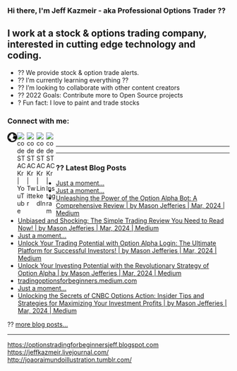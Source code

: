 

<!--
**jeffkazmeir/jeffkazmeir** is a ✨ _special_ ✨ repository because its `README.md` (this file) appears on your GitHub profile.

Here are some ideas to get you started:

- 🔭 I’m currently working on ...
- 🌱 I’m currently learning ...
- 👯 I’m looking to collaborate on ...
- 🤔 I’m looking for help with ...
- 💬 Ask me about ...
- 📫 How to reach me: ...
- 😄 Pronouns: ...
- ⚡ Fun fact: ...
-->
### Hi there, I'm Jeff Kazmeir - aka Professional Options Trader ??
## I work at a stock & options trading company, interested in cutting edge technology and coding.

- ?? We provide stock & option trade alerts.
- ?? I’m currently learning everything ??
- ?? I’m looking to collaborate with other content creators
- ?? 2022 Goals: Contribute more to Open Source projects
- ? Fun fact: I love to paint and trade stocks


### Connect with me:

[<img align="left" alt="codeSTACKr.com" width="22px" src="https://raw.githubusercontent.com/iconic/open-iconic/master/svg/globe.svg" />][website]
[<img align="left" alt="codeSTACKr | YouTube" width="22px" src="https://cdn.jsdelivr.net/npm/simple-icons@v3/icons/youtube.svg" />][youtube]
[<img align="left" alt="codeSTACKr | Twitter" width="22px" src="https://cdn.jsdelivr.net/npm/simple-icons@v3/icons/twitter.svg" />][twitter]
[<img align="left" alt="codeSTACKr | LinkedIn" width="22px" src="https://cdn.jsdelivr.net/npm/simple-icons@v3/icons/linkedin.svg" />][linkedin]
[<img align="left" alt="codeSTACKr | Instagram" width="22px" src="https://cdn.jsdelivr.net/npm/simple-icons@v3/icons/instagram.svg" />][instagram]

<br />

---

---

### ?? Latest Blog Posts

<!-- BLOG-POST-LIST:START -->
- [Just a moment...](https://medium.com/@tradingoptionsforbeginners/unlock-your-potential-with-option-alpha-pricing-learn-the-secret-strategies-for-maximizing-profits-d17b4bf3fbfc?source=ifttt--------------3)
- [Just a moment...](https://medium.com/@tradingoptionsforbeginners/simpler-trading-reviews-the-ultimate-guide-to-maximizing-your-investments-4f04d2be9bc2?source=ifttt--------------3)
- [Unleashing the Power of the Option Alpha Bot: A Comprehensive Review | by Mason Jefferies | Mar, 2024 | Medium](https://tradingoptionsforbeginners.medium.com/unleashing-the-power-of-the-option-alpha-bot-a-comprehensive-review-ec60f14b31f7?source=ifttt--------------3)
- [Unbiased and Shocking: The Simple Trading Review You Need to Read Now! | by Mason Jefferies | Mar, 2024 | Medium](https://tradingoptionsforbeginners.medium.com/unbiased-and-shocking-the-simple-trading-review-you-need-to-read-now-06a1d9ca9256?source=ifttt--------------3)
- [Just a moment...](https://tradingoptionsforbeginners.medium.com/unlock-your-trading-potential-inside-the-explosive-growth-of-the-option-alpha-podcast-4aaed8506b0d?source=ifttt--------------3)
- [Unlock Your Trading Potential with Option Alpha Login: The Ultimate Platform for Successful Investors! | by Mason Jefferies | Mar, 2024 | Medium](https://tradingoptionsforbeginners.medium.com/unlock-your-trading-potential-with-option-alpha-login-the-ultimate-platform-for-successful-58b2aa1b879e?source=ifttt--------------3)
- [Unlock Your Investing Potential with the Revolutionary Strategy of Option Alpha | by Mason Jefferies | Mar, 2024 | Medium](https://tradingoptionsforbeginners.medium.com/unlock-your-investing-potential-with-the-revolutionary-strategy-of-option-alpha-4778e7d99fd3?source=ifttt--------------3)
- [tradingoptionsforbeginners.medium.com](https://tradingoptionsforbeginners.medium.com/discover-the-secret-to-making-millions-with-long-puts-the-ultimate-investment-strategy-a33bd607be41?source=ifttt--------------3)
- [Just a moment...](https://medium.com/@tradingoptionsforbeginners/unleash-your-investment-potential-with-the-ultimate-option-alpha-watchlist-a-game-changing-tool-d24b050ec71a?source=ifttt--------------3)
- [Unlocking the Secrets of CNBC Options Action: Insider Tips and Strategies for Maximizing Your Investment Profits | by Mason Jefferies | Mar, 2024 | Medium](https://tradingoptionsforbeginners.medium.com/unlocking-the-secrets-of-cnbc-options-action-insider-tips-and-strategies-for-maximizing-your-a43a039f7240?source=ifttt--------------3)
<!-- BLOG-POST-LIST:END -->

?? [more blog posts...](https://theministerofcapitalism.com/blog/)

---


[website]: https://kingtradingsystems.com/blog/
[twitter]: https://twitter.com/optionstradejef
[youtube]: https://www.youtube.com/channel/UCEo82TuA0YdbXyO2oPecIHQ
[instagram]: https://tradingoptionsforbeginners.medium.com
[linkedin]: https://ca.linkedin.com/in/theministerofcapitalism
 https://optionstradingforbeginnersjeff.blogspot.com
 https://jeffkazmeir.livejournal.com/
 http://joaoraimundoillustration.tumblr.com/



